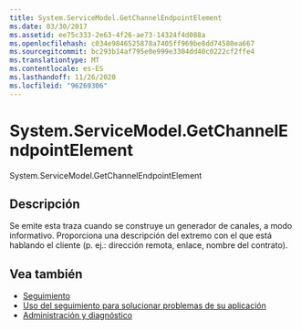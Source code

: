 ```yaml
---
title: System.ServiceModel.GetChannelEndpointElement
ms.date: 03/30/2017
ms.assetid: ee75c333-2e63-4f26-ae73-14324f4d088a
ms.openlocfilehash: c034e9846525878a7405ff969be8dd74580ea667
ms.sourcegitcommit: bc293b14af795e0e999e3304dd40c0222cf2ffe4
ms.translationtype: MT
ms.contentlocale: es-ES
ms.lasthandoff: 11/26/2020
ms.locfileid: "96269306"
---
```

# <a name="systemservicemodelgetchannelendpointelement"></a>System.ServiceModel.GetChannelEndpointElement

System.ServiceModel.GetChannelEndpointElement  
  
## <a name="description"></a>Descripción  

 Se emite esta traza cuando se construye un generador de canales, a modo informativo. Proporciona una descripción del extremo con el que está hablando el cliente (p. ej.: dirección remota, enlace, nombre del contrato).  
  
## <a name="see-also"></a>Vea también

- [Seguimiento](index.md)
- [Uso del seguimiento para solucionar problemas de su aplicación](using-tracing-to-troubleshoot-your-application.md)
- [Administración y diagnóstico](../index.md)
